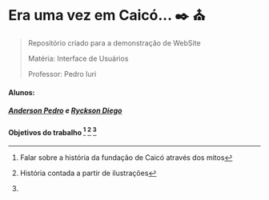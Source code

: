 # **Era uma vez em Caicó... :black_nib: :church:**
>Repositório criado para a demonstração de WebSite
>
>Matéria: Interface de Usuários
>
>Professor: Pedro Iuri
#### Alunos:
##### [Anderson Pedro](http://lattes.cnpq.br/5480090750325383) e [Ryckson Diego]( http://lattes.cnpq.br/9962994617885089)

#### Objetivos do trabalho [^1] [^2] [^3]
[^1]: Falar sobre a história da fundação de Caicó através dos mitos

[^2]: História contada a partir de ilustrações

[^3]: 
